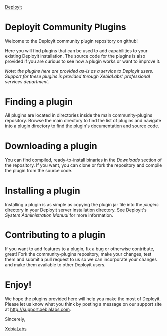 [Deployit](http://www.xebialabs.com/sites/default/files/Deployit-Logo.jpg)

# Deployit Community Plugins #

Welcome to the Deployit community plugin repository on github!

Here you will find plugins that can be used to add capabilities to your existing Deployit installation. The source code
for the plugins is also provided if you are curious to see how a plugin works or want to improve it.

_Note: the plugins here are provided as-is as a service to Deployit users. Support for these plugins is provided through
XebiaLabs' professional services department._

# Finding a plugin

All plugins are located in directories inside the main community-plugins repository. Browse the main directory to find
the list of plugins and navigate into a plugin directory to find the plugin's documentation and source code.

# Downloading a plugin

You can find compiled, ready-to-install binaries in the _Downloads_ section of the repository. If you want, you can clone
or fork the repository and compile the plugin from the source code.

# Installing a plugin

Installing a plugin is as simple as copying the plugin jar file into the _plugins_ directory in your Deployit server
installation directory. See Deployit's *System Administration Manual* for more information.

# Contributing to a plugin

If you want to add features to a plugin, fix a bug or otherwise contribute, great! Fork the community-plugins repository,
make your changes, test them and submit a pull request to us so we can incorporate your changes and make them available
to other Deployit users.

# Enjoy!

We hope the plugins provided here will help you make the most of Deployit. Please let us know what you think by posting a 
message on our support site at http://support.xebialabs.com.

Sincerely,

[XebiaLabs](http://www.xebialabs.com/sites/all/themes/xebialabs/logo.png)
